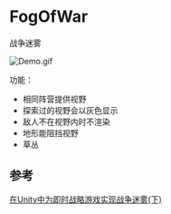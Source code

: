 # FogOfWar
战争迷雾

![Demo.gif](./Images/Demo.gif)



功能：

* 相同阵营提供视野
* 探索过的视野会以灰色显示
* 敌人不在视野内时不渲染
* 地形能阻挡视野
* 草丛



## 参考

 [在Unity中为即时战略游戏实现战争迷雾(下)](<https://www.gameres.com/856904.html>)